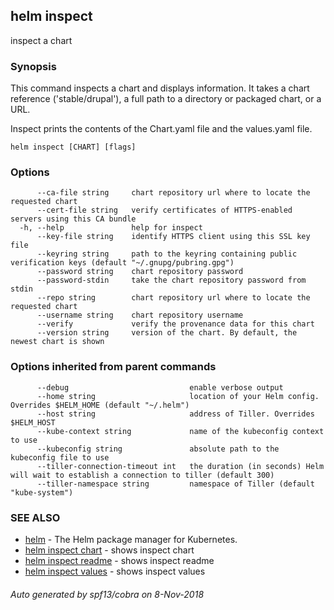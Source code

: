 ## helm inspect

inspect a chart

### Synopsis


This command inspects a chart and displays information. It takes a chart reference
('stable/drupal'), a full path to a directory or packaged chart, or a URL.

Inspect prints the contents of the Chart.yaml file and the values.yaml file.


```
helm inspect [CHART] [flags]
```

### Options

```
      --ca-file string     chart repository url where to locate the requested chart
      --cert-file string   verify certificates of HTTPS-enabled servers using this CA bundle
  -h, --help               help for inspect
      --key-file string    identify HTTPS client using this SSL key file
      --keyring string     path to the keyring containing public verification keys (default "~/.gnupg/pubring.gpg")
      --password string    chart repository password
      --password-stdin     take the chart repository password from stdin
      --repo string        chart repository url where to locate the requested chart
      --username string    chart repository username
      --verify             verify the provenance data for this chart
      --version string     version of the chart. By default, the newest chart is shown
```

### Options inherited from parent commands

```
      --debug                           enable verbose output
      --home string                     location of your Helm config. Overrides $HELM_HOME (default "~/.helm")
      --host string                     address of Tiller. Overrides $HELM_HOST
      --kube-context string             name of the kubeconfig context to use
      --kubeconfig string               absolute path to the kubeconfig file to use
      --tiller-connection-timeout int   the duration (in seconds) Helm will wait to establish a connection to tiller (default 300)
      --tiller-namespace string         namespace of Tiller (default "kube-system")
```

### SEE ALSO

* [helm](helm.md)	 - The Helm package manager for Kubernetes.
* [helm inspect chart](helm_inspect_chart.md)	 - shows inspect chart
* [helm inspect readme](helm_inspect_readme.md)	 - shows inspect readme
* [helm inspect values](helm_inspect_values.md)	 - shows inspect values

###### Auto generated by spf13/cobra on 8-Nov-2018
